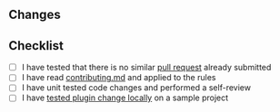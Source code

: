 <!-- Thanks for submitting a pull request! -->
## Changes
<!-- Shortly describe what you want to accomplish with this PR -->
<!-- Add a link to the issue if available -->

## Checklist
- [ ] I have tested that there is no similar [pull request](https://github.com/coditory/quark-config/pulls) already submitted
- [ ] I have read [contributing.md](https://github.com/coditory/quark-config/blob/master/.github/CONTRIBUTING.md) and applied to the rules
- [ ] I have unit tested code changes and performed a self-review
- [ ] I have [tested plugin change locally](https://github.com/coditory/quark-config/blob/master/.github/CONTRIBUTING.md#validate-changes-locally) on a sample project
